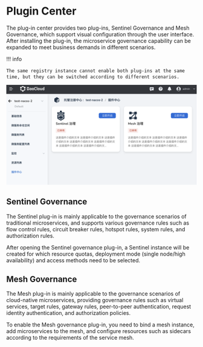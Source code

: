 # Plugin Center

The plug-in center provides two plug-ins, Sentinel Governance and Mesh Governance, which support visual configuration through the user interface. After installing the plug-in, the microservice governance capability can be expanded to meet business demands in different scenarios.

!!! info

    The same registry instance cannot enable both plug-ins at the same time, but they can be switched according to different scenarios.

![Plugin Center](imgs/plugincenter01.png)

## Sentinel Governance

The Sentinel plug-in is mainly applicable to the governance scenarios of traditional microservices, and supports various governance rules such as flow control rules, circuit breaker rules, hotspot rules, system rules, and authorization rules.

After opening the Sentinel governance plug-in, a Sentinel instance will be created for which resource quotas, deployment mode (single node/high availability) and access methods need to be selected.

## Mesh Governance

The Mesh plug-in is mainly applicable to the governance scenarios of cloud-native microservices, providing governance rules such as virtual services, target rules, gateway rules, peer-to-peer authentication, request identity authentication, and authorization policies.

To enable the Mesh governance plug-in, you need to bind a mesh instance, add microservices to the mesh, and configure resources such as sidecars according to the requirements of the service mesh.